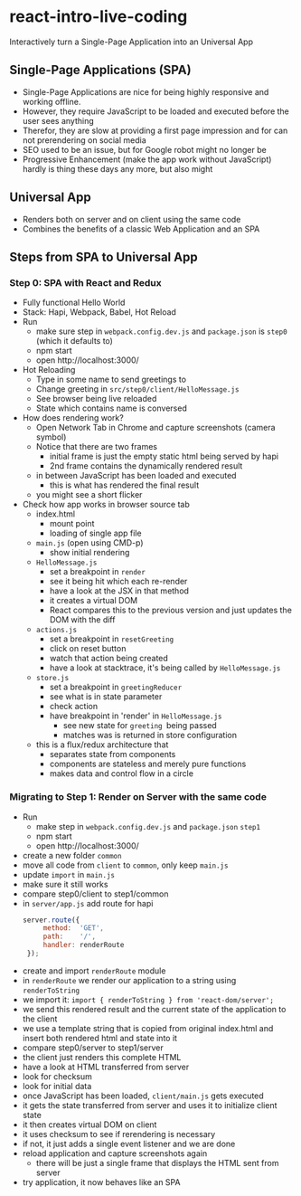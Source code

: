 # react-intro-live-coding

Interactively turn a Single-Page Application into an Universal App

## Single-Page Applications (SPA)

- Single-Page Applications are nice for being highly responsive and working offline.
- However, they require JavaScript to be loaded and executed before the user sees anything
- Therefor, they are slow at providing a first page impression and for can not prerendering on social media
- SEO used to be an issue, but for Google robot might no longer be
- Progressive Enhancement (make the app work without JavaScript) hardly is thing these days any more, but also might

## Universal App
- Renders both on server and on client using the same code
- Combines the benefits of a classic Web Application and an SPA

## Steps from SPA to Universal App
### Step 0: SPA with React and Redux
- Fully functional Hello World
- Stack: Hapi, Webpack, Babel, Hot Reload
- Run
  - make sure step in `webpack.config.dev.js` and `package.json` is `step0` (which it defaults to)
  - npm start
  - open http://localhost:3000/
- Hot Reloading
  - Type in some name to send greetings to
  - Change greeting in `src/step0/client/HelloMessage.js`
  - See browser being live reloaded
  - State which contains name is conversed
- How does rendering work?
  - Open Network Tab in Chrome and capture screenshots (camera symbol)
  - Notice that there are two frames
    - initial frame is just the empty static html being served by hapi
    - 2nd frame contains the dynamically rendered result
  - in between JavaScript has been loaded and executed
    - this is what has rendered the final result
  - you might see a short flicker
- Check how app works in browser source tab
  - index.html
    - mount point
    - loading of single app file
  - `main.js` (open using CMD-p)
    - show initial rendering
  - `HelloMessage.js`
    - set a breakpoint in `render`
    - see it being hit which each re-render
    - have a look at the JSX in that method
    - it creates a virtual DOM
    - React compares this to the previous version and just updates the DOM with the diff
  - `actions.js`
    - set a breakpoint in `resetGreeting`
    - click on reset button
    - watch that action being created
    - have a look at stacktrace, it's being called by `HelloMessage.js`
  - `store.js`
    - set a breakpoint in `greetingReducer`
    - see what is in state parameter
    - check action
    - have breakpoint in 'render' in `HelloMessage.js`
      - see new state for `greeting `being passed
      - matches was is returned in store configuration
  - this is a flux/redux architecture that
    - separates state from components
    - components are stateless and merely pure functions
    - makes data and control flow in a circle

### Migrating to Step 1: Render on Server with the same code
- Run
  - make step in `webpack.config.dev.js` and `package.json` `step1`
  - npm start
  - open http://localhost:3000/
- create a new folder `common`
- move all code from `client` to `common`, only keep `main.js`
- update `import` in `main.js`
- make sure it still works
- compare step0/client to step1/common
- in `server/app.js` add route for hapi
  ```javascript
  server.route({
       method:  'GET',
       path:    '/',
       handler: renderRoute
   });
  ```
- create and import `renderRoute` module
- in `renderRoute` we render our application to a string using `renderToString`
- we import it: `import { renderToString } from 'react-dom/server';`
- we send this rendered result and the current state of the application to the client
- we use a template string that is copied from original index.html and insert both rendered html and state into it
- compare step0/server to step1/server
- the client just renders this complete HTML
- have a look at HTML transferred from server
- look for checksum
- look for initial data
- once JavaScript has been loaded, `client/main.js` gets executed
- it gets the state transferred from server and uses it to initialize client state
- it then creates virtual DOM on client
- it uses checksum to see if rerendering is necessary
- if not, it just adds a single event listener and we are done
- reload application and capture screenshots again
  - there will be just a single frame that displays the HTML sent from server
- try application, it now behaves like an SPA